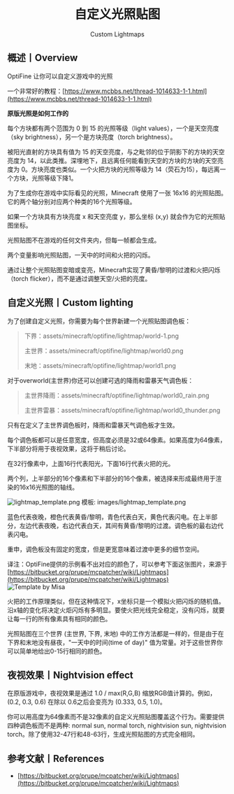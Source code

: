 <center><h1>自定义光照贴图</h1><p>Custom Lightmaps</p></center>

## 概述丨Overview

OptiFine 让你可以自定义游戏中的光照

一个非常好的教程：[https://www.mcbbs.net/thread-1014633-1-1.html](https://www.mcbbs.net/thread-1014633-1-1.html)



**原版光照是如何工作的**

每个方块都有两个范围为 0 到 15 的光照等级（light values），一个是天空亮度（sky brightness），另一个是方块亮度（torch brightness）。

被阳光直射的方块具有值为 15 的天空亮度，与之毗邻的位于阴影下的方块的天空亮度为 14，以此类推。深埋地下，且远离任何能看到天空的方块的方块的天空亮度为 0。方块亮度也类似。一个火把方块的光照等级为 14（荧石为15），每远离一个方块，光照等级下降1。

为了生成你在游戏中实际看见的光照，Minecraft 使用了一张 16x16 的光照贴图。它的两个轴分别对应两个种类的16个光照等级。

如果一个方块具有方块亮度 x 和天空亮度 y，那么坐标 (x,y) 就会作为它的光照贴图坐标。

光照贴图不在游戏的任何文件夹内，但每一帧都会生成。

两个变量影响光照贴图，一天中的时间和火把的闪烁。

通过让整个光照贴图变暗或变亮，Minecraft实现了黄昏/黎明的过渡和火把闪烁（torch flicker），而不是通过调整天空/火把的亮度。



## 自定义光照丨Custom lighting

为了创建自定义光照，你需要为每个世界新建一个光照贴图调色板：

> 下界：assets/minecraft/optifine/lightmap/world-1.png
>
> 主世界：assets/minecraft/optifine/lightmap/world0.png
>
> 末地：assets/minecraft/optifine/lightmap/world1.png

对于overworld(主世界)你还可以创建可选的降雨和雷暴天气调色板：

> 主世界降雨：assets/minecraft/optifine/lightmap/world0_rain.png
>
> 主世界雷暴：assets/minecraft/optifine/lightmap/world0_thunder.png

只有在定义了主世界调色板时，降雨和雷暴天气调色板才生效。

每个调色板都可以是任意宽度，但高度必须是32或64像素。如果高度为64像素，下半部分将用于夜视效果，这将于稍后讨论。

在32行像素中，上面16行代表阳光，下面16行代表火把的光。

两个列，上半部分的16个像素和下半部分的16个像素，被选择来形成最终用于渲染的16x16光照图的轴线。

![lightmap_template.png](https://i.loli.net/2021/10/12/sPDhIjpnf9TX3Hv.png)
模板: images/lightmap_template.png

蓝色代表夜晚，橙色代表黄昏/黎明，青色代表白天，黄色代表闪电。在上半部分，左边代表夜晚，右边代表白天，其间有黄昏/黎明的过渡。调色板的最右边代表闪电。

重申，调色板没有固定的宽度，但是更宽意味着过渡中更多的细节空间。

译注：OptiFine提供的示例看不出对应的颜色了，可以参考下面这张图片，来源于[https://bitbucket.org/prupe/mcpatcher/wiki/Lightmaps](https://bitbucket.org/prupe/mcpatcher/wiki/Lightmaps)
![Template by Misa](https://i.loli.net/2021/10/12/P59C3vRh1JregH2.png)

火把的工作原理类似，但在这种情况下，x坐标只是一个模拟火把闪烁的随机值。沿x轴的变化将决定火炬闪烁有多明显。要使火把光线完全稳定，没有闪烁，就要让每一行的所有像素具有相同的颜色。

光照贴图在三个世界 (主世界, 下界, 末地) 中的工作方法都是一样的，但是由于在下界和末地没有昼夜，"一天中的时间(time of day)" 值为常量。对于这些世界你可以简单地给出0-15行相同的颜色。



## 夜视效果丨Nightvision effect

在原版游戏中，夜视效果是通过 1.0 / max(R,G,B) 缩放RGB值计算的。例如，(0.2, 0.3, 0.6) 在除以 0.6之后会变亮为 (0.333, 0.5, 1.0)。

你可以用高度为64像素而不是32像素的自定义光照贴图覆盖这个行为。需要提供四种调色板而不是两种: normal sun, normal torch, nightvision sun, nightvision torch。除了使用32-47行和48-63行，生成光照贴图的方式完全相同。



## 参考文献丨References

- [https://bitbucket.org/prupe/mcpatcher/wiki/Lightmaps](https://bitbucket.org/prupe/mcpatcher/wiki/Lightmaps)